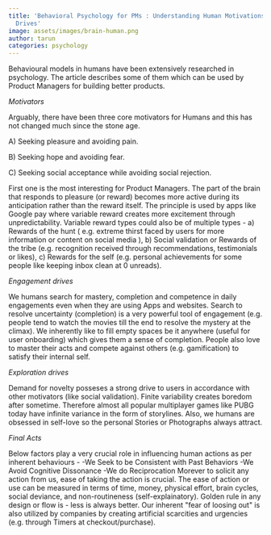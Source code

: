 ```yaml
---
title: 'Behavioral Psychology for PMs : Understanding Human Motivations and Inner
  Drives'
image: assets/images/brain-human.png
author: tarun
categories: psychology
---
```


Behavioural models in humans have been extensively researched in psychology. The article describes some of them which can be used by Product Managers for building better products. 

*Motivators*

Arguably, there have been three core motivators for Humans and this has not changed much since the stone age. 

A) Seeking pleasure and avoiding pain.

B) Seeking hope and avoiding fear.

C) Seeking social acceptance while avoiding social rejection.

First one is the most interesting for Product Managers. The part of the brain that responds to pleasure (or reward) becomes more active during its anticipation rather than the reward itself. The principle is used by apps like Google pay where variable reward creates more excitement through unpredictability.
Variable reward types could also be of multiple types - a) Rewards of the hunt ( e.g. extreme thirst faced by users for more information or content on social media ), b) Social validation or Rewards of the tribe (e.g. recognition received through recommendations, testimonials or likes), c) Rewards for the self (e.g. personal achievements for some people like keeping inbox clean at 0 unreads).

*Engagement drives*

We humans search for mastery, completion and competence in daily engagements even when they are using Apps and websites. Search to resolve uncertainty (completion) is a very powerful tool of engagement (e.g. people  tend to watch the movies till the end to resolve the mystery at the climax). We inherently like to fill empty spaces be it anywhere (useful for user onboarding) which gives them a sense of completion. People also love to master their acts and compete against others (e.g. gamification) to satisfy their internal self. 

*Exploration drives*

Demand for novelty posseses a strong drive to users in accordance with other motivators (like social validation). Finite variability creates boredom after sometime. Therefore almost all popular multiplayer games like PUBG today have infinite variance in the form of storylines. Also, we humans are obsessed in self-love so the personal Stories or Photographs always attract.

*Final Acts*

Below factors play a very crucial role in influencing human actions as per inherent behaviours -
-We Seek to be Consistent with  Past Behaviors
-We Avoid Cognitive Dissonance
-We do Reciprocation
Morever to solicit any action from us, ease of taking the action is crucial. The ease of action or use can be measured in terms of time, money, physical effort, brain cycles, social deviance, and non-routineness (self-explainatory). Golden rule in any design or flow is - less is always better. Our inherent "fear of loosing out" is also utilized by companies by creating artificial scarcities and urgencies (e.g. through Timers at checkout/purchase).